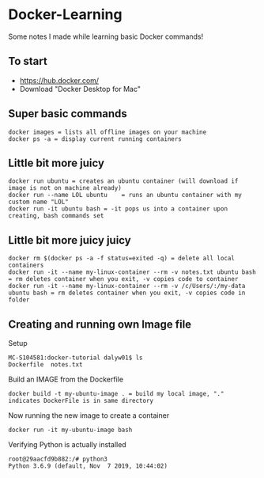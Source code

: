 # Docker-Learning
Some notes I made while learning basic Docker commands! 

## To start

- https://hub.docker.com/
- Download "Docker Desktop for Mac"

## Super basic commands

```
docker images = lists all offline images on your machine
docker ps -a = display current running containers
```

## Little bit more juicy

```
docker run ubuntu = creates an ubuntu container (will download if image is not on machine already)
docker run --name LOL ubuntu	= runs an ubuntu container with my custom name "LOL"
docker run -it ubuntu bash = -it pops us into a container upon creating, bash commands set
```
## Little bit more juicy juicy
```
docker rm $(docker ps -a -f status=exited -q) = delete all local containers
docker run -it --name my-linux-container --rm -v notes.txt ubuntu bash 	= rm deletes container when you exit, -v copies code to container
docker run -it --name my-linux-container --rm -v /c/Users/:/my-data ubuntu bash = rm deletes container when you exit, -v copies code in folder
```

## Creating and running own Image file

Setup
```
MC-S104581:docker-tutorial dalyw01$ ls
Dockerfile	notes.txt
```
Build an IMAGE from the Dockerfile
```
docker build -t my-ubuntu-image . = build my local image, "." indicates DockerFile is in same directory
```
Now running the new image to create a container
```
docker run -it my-ubuntu-image bash
```
Verifying Python is actually installed
```
root@29aacfd9b882:/# python3
Python 3.6.9 (default, Nov  7 2019, 10:44:02) 
```
